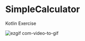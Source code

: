 # SimpleCalculator
Kotlin Exercise

![ezgif com-video-to-gif](https://github.com/umutsaydam/SimpleCalculator/assets/69711134/dfc8f0ea-0b2b-4e33-880f-a24010f0e856)

